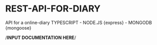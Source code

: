 # REST-API-FOR-DIARY
API for a online-diary
TYPESCRIPT - NODE.JS {express} - MONGODB {mongoose}




/**INPUT DOCUMENTATION HERE**/
